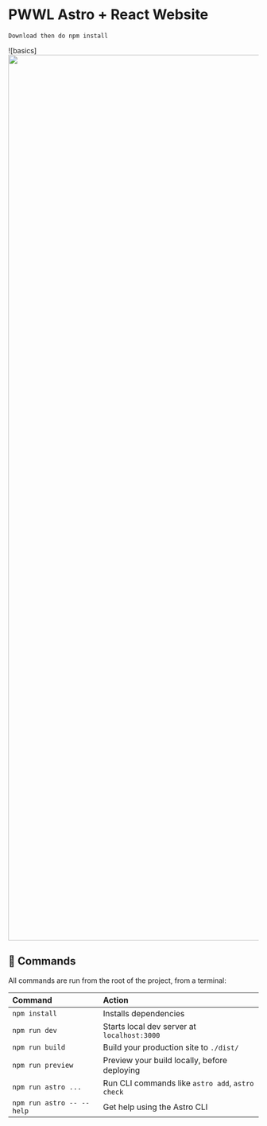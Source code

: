 # PWWL Astro + React Website

```
Download then do npm install
```
![basics] <img src="https://onedrive.live.com/embed?resid=8C53F5626A46603F%21132&authkey=%21APtZeQr5MitQDBY&width=3556&height=1782" width="3556" height="1782" />


## 🧞 Commands

All commands are run from the root of the project, from a terminal:

| Command                   | Action                                           |
| :------------------------ | :----------------------------------------------- |
| `npm install`             | Installs dependencies                            |
| `npm run dev`             | Starts local dev server at `localhost:3000`      |
| `npm run build`           | Build your production site to `./dist/`          |
| `npm run preview`         | Preview your build locally, before deploying     |
| `npm run astro ...`       | Run CLI commands like `astro add`, `astro check` |
| `npm run astro -- --help` | Get help using the Astro CLI                     |



